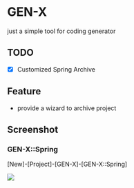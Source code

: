 # GEN-X

just a simple tool for coding generator



## TODO

- [x] Customized Spring Archive

## Feature

* provide a wizard to archive project

## Screenshot

### GEN-X::Spring

[New]-[Project]-[GEN-X]-[GEN-X::Spring]

![](https://raw.githubusercontent.com/Bannirui/blogs/master/img/202302091642355.png)